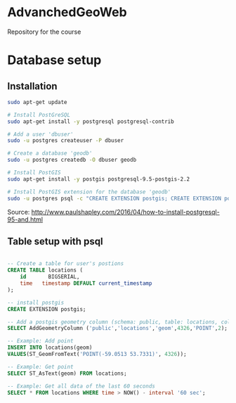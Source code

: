 # AdvanchedGeoWeb
Repository for the course

# Database setup

## Installation

```bash
sudo apt-get update

# Install PostGreSQL
sudo apt-get install -y postgresql postgresql-contrib

# Add a user 'dbuser'
sudo -u postgres createuser -P dbuser

# Create a database 'geodb'
sudo -u postgres createdb -O dbuser geodb

# Install PostGIS
sudo apt-get install -y postgis postgresql-9.5-postgis-2.2

# Install PostGIS extension for the database 'geodb'
sudo -u postgres psql -c "CREATE EXTENSION postgis; CREATE EXTENSION postgis_topology;" geodb
```
Source: http://www.paulshapley.com/2016/04/how-to-install-postgresql-95-and.html

## Table setup with psql

```sql

-- Create a table for user's postions
CREATE TABLE locations (
    id       BIGSERIAL,
    time   timestamp DEFAULT current_timestamp
);

-- install postgis
CREATE EXTENSION postgis;

-- Add a postgis geometry column (schema: public, table: locations, column: geom, srid: 4326, type: POINT, dimensions: 2)
SELECT AddGeometryColumn ('public','locations','geom',4326,'POINT',2);

-- Example: Add point
INSERT INTO locations(geom)
VALUES(ST_GeomFromText('POINT(-59.0513 53.7331)', 4326));

-- Example: Get point
SELECT ST_AsText(geom) FROM locations;

-- Example: Get all data of the last 60 seconds
SELECT * FROM locations WHERE time > NOW() - interval '60 sec';
```
